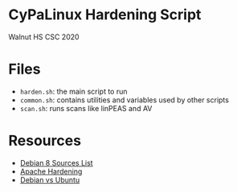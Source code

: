 # CyPaLinux Hardening Script
Walnut HS CSC 2020

# Files
- `harden.sh`: the main script to run
- `common.sh`: contains utilities and variables used by other scripts
- `scan.sh`: runs scans like linPEAS and AV

# Resources
- [Debian 8 Sources List](https://gist.github.com/asimzeeshan/2aabdf2c68af81e7a85c)
- [Apache Hardening](https://www.tecmint.com/apache-security-tips/)
- [Debian vs Ubuntu](https://drive.google.com/file/d/196qL1blrJsarfG7X_ev_uP_Re7aHsWYS/view)
